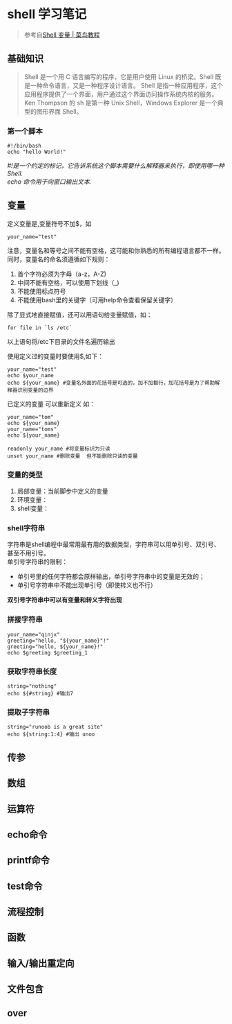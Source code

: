 # shell  学习笔记
> 参考自[Shell 变量 | 菜鸟教程](http://www.runoob.com/linux/linux-shell-variable.html)

## 基础知识
> Shell 是一个用 C 语言编写的程序，它是用户使用 Linux 的桥梁。Shell 既是一种命令语言，又是一种程序设计语言。
Shell 是指一种应用程序，这个应用程序提供了一个界面，用户通过这个界面访问操作系统内核的服务。
Ken Thompson 的 sh 是第一种 Unix Shell，Windows Explorer 是一个典型的图形界面 Shell。
### 第一个脚本
```shell
#!/bin/bash
echo "hello World!"
```
*\#!是一个约定的标记，它告诉系统这个脚本需要什么解释器来执行，即使用哪一种Shell.*	
*echo 命令用于向窗口输出文本.*

## 变量   
定义变量是,变量符号不加$，如  

```shell
your_name="test"
```

注意，变量名和等号之间不能有空格，这可能和你熟悉的所有编程语言都不一样。同时，变量名的命名须遵循如下规则：	
1. 首个字符必须为字母（a-z，A-Z)	
2. 中间不能有空格，可以使用下划线（_)	
3. 不能使用标点符号		
4. 不能使用bash里的关键字（可用help命令查看保留关键字）

除了显式地直接赋值，还可以用语句给变量赋值，如：

```shell
for file in `ls /etc`
```

以上语句将/etc下目录的文件名遍历输出

使用定义过的变量时要使用$,如下：   

```shell
your_name="test"
echo $your_name
echo ${your_name} #变量名外面的花括号是可选的，加不加都行，加花括号是为了帮助解释器识别变量的边界
```

已定义的变量 可以重新定义 如：

```shell
your_name="tom"
echo ${your_name}
your_name="toms"
echo ${your_name}

readonly your_name #将变量标识为只读
unset your_name #删除变量  但不能删除只读的变量
```

### 变量的类型   

1. 局部变量：当前脚步中定义的变量  
2. 环境变量：
3. shell变量： 

### shell字符串    

字符串是shell编程中最常用最有用的数据类型，字符串可以用单引号、双引号、甚至不用引号。   
单引号字符串的限制：

- 单引号里的任何字符都会原样输出，单引号字符串中的变量是无效的；
- 单引号字符串中不能出现单引号（即使转义也不行）

**双引号字符串中可以有变量和转义字符出现**

### 拼接字符串   

```shell
your_name="qinjx"
greeting="hello, "${your_name}"!"
greeting="hello, ${your_name}!"
echo $greeting $greeting_1
```

### 获取字符串长度

```shell
string="nothing"
echo ${#string} #输出7
```

### 提取子字符串  

```shell
string="runoob is a great site"
echo ${string:1:4} #输出 unoo
```




## 传参

## 数组

## 运算符

## echo命令

## printf命令

## test命令

## 流程控制

## 函数

## 输入/输出重定向

## 文件包含

## over
